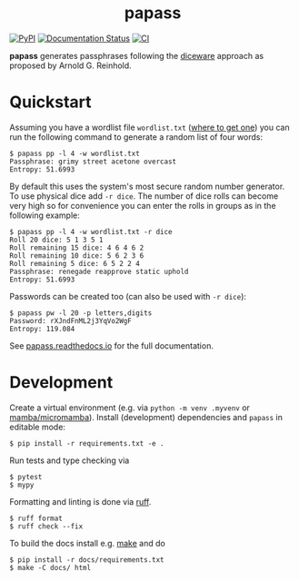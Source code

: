<h1 align="center">
  papass
</h1>

[![PyPI](https://img.shields.io/pypi/v/papass.svg)](https://pypi.org/project/papass/)
[![Documentation Status](https://readthedocs.org/projects/papass/badge/?version=latest)](https://papass.readthedocs.io/en/latest)
[![CI](https://github.com/rainij/papass/actions/workflows/ci.yml/badge.svg)](https://github.com/rainij/papass/actions/workflows/ci.yml)

**papass** generates passphrases following the
[diceware](https://theworld.com/~reinhold/diceware.html) approach as proposed by Arnold
G. Reinhold.

# Quickstart

Assuming you have a wordlist file `wordlist.txt` ([where to get
one](https://papass.readthedocs.io/en/stable/usage_cli.html#where-to-get-wordlists)) you
can run the following command to generate a random list of four words:

```{code} console
$ papass pp -l 4 -w wordlist.txt
Passphrase: grimy street acetone overcast
Entropy: 51.6993
```

By default this uses the system's most secure random number generator. To use physical
dice add `-r dice`. The number of dice rolls can become very high so for convenience you
can enter the rolls in groups as in the following example:

```{code} console
$ papass pp -l 4 -w wordlist.txt -r dice
Roll 20 dice: 5 1 3 5 1
Roll remaining 15 dice: 4 6 4 6 2
Roll remaining 10 dice: 5 6 2 3 6
Roll remaining 5 dice: 6 5 2 2 4
Passphrase: renegade reapprove static uphold
Entropy: 51.6993
```

Passwords can be created too (can also be used with `-r dice`):

```{code} console
$ papass pw -l 20 -p letters,digits
Password: rXJndFnML2j3YqVo2WgF
Entropy: 119.084
```

See [papass.readthedocs.io](https://papass.readthedocs.io) for the full documentation.

# Development
Create a virtual environment (e.g. via `python -m venv .myvenv` or
[mamba/micromamba](https://mamba.readthedocs.io)). Install (development) dependencies and
`papass` in editable mode:

```{code} console
$ pip install -r requirements.txt -e .
```

Run tests and type checking via

```{code} console
$ pytest
$ mypy
```

Formatting and linting is done via [ruff](https://github.com/astral-sh/ruff).

```{code} console
$ ruff format
$ ruff check --fix
```

To build the docs install e.g. [make](https://www.gnu.org/software/make/) and do

```{code} console
$ pip install -r docs/requirements.txt
$ make -C docs/ html
```
